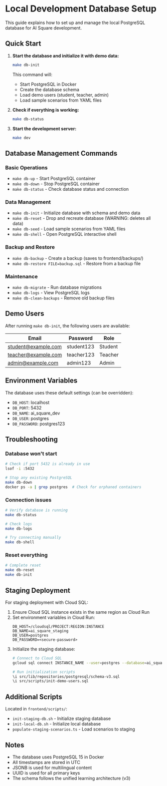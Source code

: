 # Local Development Database Setup

This guide explains how to set up and manage the local PostgreSQL database for AI Square development.

## Quick Start

1. **Start the database and initialize it with demo data:**
   ```bash
   make db-init
   ```
   This command will:
   - Start PostgreSQL in Docker
   - Create the database schema
   - Load demo users (student, teacher, admin)
   - Load sample scenarios from YAML files

2. **Check if everything is working:**
   ```bash
   make db-status
   ```

3. **Start the development server:**
   ```bash
   make dev
   ```

## Database Management Commands

### Basic Operations
- `make db-up` - Start PostgreSQL container
- `make db-down` - Stop PostgreSQL container
- `make db-status` - Check database status and connection

### Data Management
- `make db-init` - Initialize database with schema and demo data
- `make db-reset` - Drop and recreate database (WARNING: deletes all data)
- `make db-seed` - Load sample scenarios from YAML files
- `make db-shell` - Open PostgreSQL interactive shell

### Backup and Restore
- `make db-backup` - Create a backup (saves to frontend/backups/)
- `make db-restore FILE=backup.sql` - Restore from a backup file

### Maintenance
- `make db-migrate` - Run database migrations
- `make db-logs` - View PostgreSQL logs
- `make db-clean-backups` - Remove old backup files

## Demo Users

After running `make db-init`, the following users are available:

| Email | Password | Role |
|-------|----------|------|
| student@example.com | student123 | Student |
| teacher@example.com | teacher123 | Teacher |
| admin@example.com | admin123 | Admin |

## Environment Variables

The database uses these default settings (can be overridden):
- `DB_HOST`: localhost
- `DB_PORT`: 5432
- `DB_NAME`: ai_square_dev
- `DB_USER`: postgres
- `DB_PASSWORD`: postgres123

## Troubleshooting

### Database won't start
```bash
# Check if port 5432 is already in use
lsof -i :5432

# Stop any existing PostgreSQL
make db-down
docker ps -a | grep postgres  # Check for orphaned containers
```

### Connection issues
```bash
# Verify database is running
make db-status

# Check logs
make db-logs

# Try connecting manually
make db-shell
```

### Reset everything
```bash
# Complete reset
make db-reset
make db-init
```

## Staging Deployment

For staging deployment with Cloud SQL:

1. Ensure Cloud SQL instance exists in the same region as Cloud Run
2. Set environment variables in Cloud Run:
   ```
   DB_HOST=/cloudsql/PROJECT:REGION:INSTANCE
   DB_NAME=ai_square_staging
   DB_USER=postgres
   DB_PASSWORD=<secure-password>
   ```
3. Initialize the staging database:
   ```bash
   # Connect to Cloud SQL
   gcloud sql connect INSTANCE_NAME --user=postgres --database=ai_square_staging
   
   # Run initialization scripts
   \i src/lib/repositories/postgresql/schema-v3.sql
   \i src/scripts/init-demo-users.sql
   ```

## Additional Scripts

Located in `frontend/scripts/`:
- `init-staging-db.sh` - Initialize staging database
- `init-local-db.sh` - Initialize local database
- `populate-staging-scenarios.ts` - Load scenarios to staging

## Notes

- The database uses PostgreSQL 15 in Docker
- All timestamps are stored in UTC
- JSONB is used for multilingual content
- UUID is used for all primary keys
- The schema follows the unified learning architecture (v3)